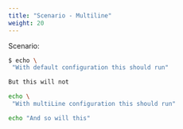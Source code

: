 ```yaml
---
title: "Scenario - Multiline"
weight: 20
---
```


Scenario:

```bash
$ echo \
 "With default configuration this should run"

But this will not
```

```bash raw=true
echo \
 "With multiLine configuration this should run"

echo "And so will this"
```